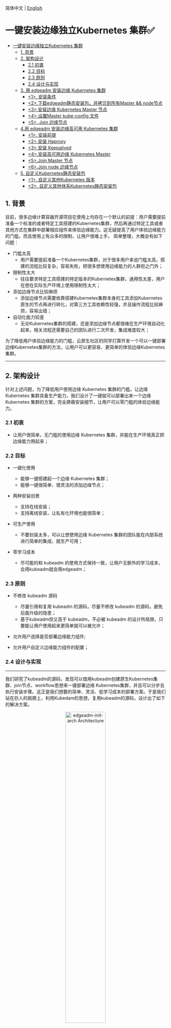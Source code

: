 简体中文 | [English](./install_edge_kubernetes.md)
# 一键安装边缘独立Kubernetes 集群✅

* [一键安装边缘独立Kubernetes 集群](#一键安装边缘独立kubernetes-集群)
   * [1. 背景](#1-背景)
   * [2. 架构设计](#2-架构设计)
      * [2.1 初衷](#21-初衷)
      * [2.2 目标](#22-目标)
      * [2.3 原则](#23-原则)
      * [2.4 设计与实现](#24-设计与实现)
   * [3. 用 edgeadm 安装边缘 Kubernetes 集群](#3-用-edgeadm-安装边缘-kubernetes-集群)
        * [&lt;1&gt;. 安装条件](#1-安装条件)
        * [&lt;2&gt;.下载edgeadm静态安装包，并拷贝到所有Master &amp;&amp; node节点](#2下载edgeadm静态安装包并拷贝到所有Master--node节点)
        * [&lt;3&gt;.安装边缘 Kubernetes Master 节点](#3安装边缘-kubernetes-Master-节点)
        * [&lt;4&gt;.设置Master kube-config 文件](#4设置Master-kube-config-文件)
        * [&lt;5&gt;. Join 边缘节点](#5-join-边缘节点)
   * [4.用 edgeadm 安装边缘高可用 Kubernetes 集群](#4用-edgeadm-安装边缘高可用-kubernetes-集群)
        * [&lt;1&gt;. 安装前提](#1-安装前提)
        * [&lt;2&gt;.安装 Haproxy](#2安装-haproxy)
        * [&lt;3&gt;.安装 Keepalived](#3安装-keepalived)
        * [&lt;4&gt;.安装高可用边缘 Kubernetes Master](#4安装高可用边缘-kubernetes-Master)
        * [&lt;5&gt;.Join Master 节点](#5join-Master-节点)
        * [&lt;6&gt;.Join node 边缘节点](#6join-node-边缘节点)
   * [5. 自定义Kubernetes静态安装包](#5-自定义kubernetes静态安装包)
        * [&lt;1&gt;. 自定义其他Kubernetes 版本](#1-自定义其他kubernetes-版本)
        * [&lt;2&gt;. 自定义其他体系Kubernetes静态安装包](#2-自定义其他体系kubernetes静态安装包)

## 1. 背景

目前，很多边缘计算容器开源项目在使用上均存在一个默认的前提：用户需要提前准备一个标准的或者特定工具搭建的Kubernetes集群，然后再通过特定工具或者其他方式在集群中部署相应组件来体验边缘能力。这无疑提高了用户体验边缘能力的门槛，而且使用上有众多的限制，让用户很难上手。 简单整理，大概会有如下问题：

-   门槛太高
    -   用户需要提前准备一个Kubernetes集群，对于很多用户来说门槛太高，搭建的流程比较复杂，容易失败，把很多想使用边缘能力的人群拒之门外；
-   限制性太大
    -   往往要求特定工具搭建的特定版本的Kubernetes集群，通用性太差，用户在想在实际生产环境上使用限制性太大；
-   添加边缘节点比较麻烦
    -   添加边缘节点需要依靠搭建Kubernetes集群本身的工具添加Kubernetes原生的节点再进行转化，对第三方工具依赖性较强，并且操作流程比较麻烦，容易出错；
-   自动化能力较差
    -   无论Kubernetes集群的搭建，还是添加边缘节点都很难在生产环境自动化起来，相关流程还需要自己的团队进行二次开发，集成难度较大；

为了降低用户体验边缘能力的门槛，云原生社区的同学打算开发一个可以一键部署边缘Kubernetes集群的方法，让用户可以更容易、更简单的体验边缘Kubernetes集群。

---

## 2. 架构设计

针对上述问题，为了降低用户使用边缘 Kubernetes 集群的门槛，让边缘 Kubernetes 集群具备生产能力，我们设计了一键就可以部署出来一个边缘 Kubernetes 集群的方案，完全屏蔽安装细节，让用户可以零门槛的体验边缘能力。

### 2.1 初衷

-   让用户很简单，无门槛的使用边缘 Kubernetes 集群，并能在生产环境真正把边缘能力用起来；

### 2.2 目标

-   一键化使用

    -   能够一键搭建起一个边缘 Kubernetes 集群；
    -   能够一键很简单、很灵活的添加边缘节点；

-   两种安装创景

    -   支持在线安装；
    -   支持离线安装，让私有化环境也能很简单；

-   可生产使用

    -   不要封装太多，可以让想使用边缘 Kubernetes 集群的团队能在内部系统进行简单的集成，就生产可用；

-   零学习成本

    -   尽可能的和 kubeadm 的使用方式保持一致，让用户无额外的学习成本，会用kubeadm就会用edgeadm；

### 2.3 原则

-   不修改 kubeadm 源码
    -   尽量引用和复用 kubeadm 的源码，尽量不修改 kubeadm 的源码，避免后面升级的隐患；
    -   基于kubeadm但又高于 kubeadm，不必被 kubeadm 的设计所局限，只要能让用户使用起来更简单就可以被允许；
-   允许用户选择是否部署边缘能力组件;
    
- 允许用户自定义边缘能力组件的配置；

### 2.4 设计与实现

---

我们研究了kubeadm的源码，发现可以借用kubeadm创建原生Kubernetes集群、join节点、workflow思想来一键部署边缘 Kubernetes集群，并且可以分步去执行安装步骤。这正是我们想要的简单、灵活、低学习成本的部署方案。于是我们站在巨人的肩膀上，利用Kubedam的思想，复用kubeadm的源码，设计出了如下的解决方案。

<div align="center">
  <img src="../img/edgeadm-init-arch.png" width=50% title="edgeadm-init-arch Architecture">
</div>

>   其中 `kubeadm init cluster/join node`部分完全复用了kubadm的源码，所有逻辑和kubeadm完全相同。

这个方案有如下几个优点：

-   完全兼容kubeadm

    我们只是站在kubeadm的肩膀上，在kubeadm init/join之前设置了一些边缘集群需要的配置参数，将初始化Master或Node节点自动化，安装了容器运行时。在kubeadm init/join完成之后，安装了CNI网络插件和部署了相应的边缘能力组件。

    我们以Go Mod方式引用了kubeadm源码，整个过程中并未对kubeadm的源码修改过一行，完全的原生，为后面升级更高版本的kubeadm做好了准备。

-   一键化，用起来简单、灵活、自动化

    edgeadm init集群和join节点完全保留了kubeadm init/join原有的参数和流程，只是自动了初始化节点和安装容器运行时，可以用`edgeadm --enable-edge=fasle`参数来一键化安装原生Kubernetes集群， 也可以用`edgeadm --enable-edge=true`参数一键化来安装边缘Kubernetes集群。

    可以Join任何只要能够访问到Kube-apiserver位于任何位置的节点, 也可以join master。join master也延续了kubeadm的的方式，搭建高可用的节点可以在需要的时候，直接用join master去扩容Master节点，实现高可用。

-   无学习成本，和kubeadm的使用完全相同

    因为`kubeadm init cluster/join node`部分完全复用了kubadm的源码，所有逻辑和kubeadm完全相同，完全保留了kubeadm的使用习惯和所有flag参数，用法和kubeadm使用完全一样，没有任何新的学习成本，用户可以按kubeadm的参数或者使用kubeadm.config去自定义边缘 Kubernetes 集群。
    
-   边缘节点安全增强

    借助Kubernetes [Node鉴权](https://kubernetes.io/zh/docs/reference/access-authn-authz/node/)机制，我们默认开启了[NodeRestriction](https://kubernetes.io/zh/docs/reference/access-authn-authz/admission-controllers#NodeRestriction)准入插件，确保每个节点身份都唯一，只具有最小权限集，即使某个边缘节点被攻破也无法操作其他边缘节点。

    Kubelet我们也默认开启了[Kubelet配置证书轮换](https://kubernetes.io/zh/docs/tasks/tls/certificate-rotation/)机制，在Kubelet证书即将过期时， 将自动生成新的秘钥，并从 Kubernetes API 申请新的证书。 一旦新的证书可用，它将被用于与 Kubernetes API 间的连接认证。

## 3. 用 edgeadm 安装边缘 Kubernetes 集群

以下流程社区已经录制了详细教程视频，可结合文档进行安装：

[![video-edgeadm-install-edge-kubernetes_CN](../img/video-edgeadm-install-edge-kubernetes_CN.png)](https://www.bilibili.com/video/BV1kA411G73i)

#### <1>. 安装条件

-   遵循 [kubeadm的最低要求](https://kubernetes.io/zh/docs/setup/production-environment/tools/kubeadm/install-kubeadm/#before-you-begin) ，Master && Node 最低2C2G，磁盘空间不小于1G；

    > ⚠️注意：尽可能提供干净的机器，避免其他因素引起安装错误。`要有机器上有容器服务在安装过程中可能会被清理，请在执行之前细心确认`。
    
-   目前支持amd64、arm64两个体系；

    >   其他体系可自行编译edgeadm和制作相应体系安装包，可参考 **5. 自定义Kubernetes静态安装包**

	>	经过内部测试的操作系统包括：`Ubuntu 16.04/18.04/20.04`  `Centos 7.5 - Centos 8.5之间各个版本`

	>	Ubuntu22.04、Centos Steam9以及 Debian 12 版本由于 cgroupv2 的问题正在支持中，暂时还未默认支持
			

-   支持的Kubernetes版本：大于等于v1.18，提供的安装包仅提供Kubernetes v1.18.2 和 v1.20.6 两个版本；

    >   其他Kubernetes 版本可参考 **5. 自定义Kubernetes静态安装包**，自行制作。

-   节点hostname应该满足以下要求；

    >   不能包含`localhost` 且不能全是数字

#### <2>.下载edgeadm静态安装包，并拷贝到所有Master && Node节点

>   注意修改"arch=amd64"参数，目前支持[amd64, arm64], 下载自己机器对应的体系结构，其他参数不变

```
arch=amd64 version=v0.7.0 kubernetesVersion=1.20.6 && rm -rf edgeadm-linux-* && wget https://superedge-1253687700.cos.ap-guangzhou.myqcloud.com/$version/$arch/edgeadm-linux-$arch-$version-k8s-$kubernetesVersion.tgz && tar -xzvf edgeadm-linux-* && cd edgeadm-linux-$arch-$version-k8s-$kubernetesVersion && ./edgeadm
```
安装包大约200M，关于安装包的详细信息可查看 **5. 自定义Kubernetes静态安装包**。
>   要是下载安装包比较慢，可直接查看相应[SuperEdge相应版本](https://github.com/superedge/superedge/tags), 下载`edgeadm-linux-amd64/amd64-*.0.tgz`，并解压也是一样的。
>
>   一键安装边缘独立Kubernetes 集群功能从SuperEdge-v0.3.0-beta.0开始支持，注意下载v0.3.0-beta.0及以后版本。
#### <3>.安装边缘 Kubernetes Master 节点

```shell
./edgeadm init --kubernetes-version=1.20.6 --image-repository superedge.tencentcloudcr.com/superedge --service-cidr=10.96.0.0/12 --pod-network-cidr=192.168.0.0/16 --install-pkg-path ./kube-linux-*.tar.gz --apiserver-cert-extra-sans=<Master节点外网IP,内网 IP,外网 DNS 等> --apiserver-advertise-address=<Master节点内网IP> --enable-edge=true -v=6
```
其中：

-   --enable-edge=true: 是否部署边缘能力组件，默认true

    >   --enable-edge=false 表示安装原生Kubernetes集群，和kubeadm搭建的集群完全一样；

-   --install-pkg-path: Kubernetes静态安装包的地址

>   --install-pkg-path的值可以为机器上的路径，也可以为网络地址（比如：http://xxx/xxx/kube-linux-arm64/amd64-*.tar.gz, 能免密wget到就可以），注意用和机器体系匹配的Kubernetes静态安装包；

-   --apiserver-cert-extra-sans： kube-apiserver的证书扩展地址

    -   推荐签订Master节点外网IP或者域名，只要**签订的Master节点的IP或者域名能被边缘节点访问到**就可以，当然内网IP也被允许，前提是边缘节点可以通过此IP访问Kube-apiserver。自定义域名的话可自行在所有Matser和Node节点配置hosts；

    -   签订外网IP和域名，是因为边缘节点一般和Master节点不在同一局域网，需要通过外网来加入和访问Master;

-   --image-repository：镜像仓库地址

    >   要是superedge.tencentcloudcr.com/superedge 比较慢，可换成其他加速镜像仓库，只要能Pull下来kube-apiserver，kube-controller-manager，kube-scheduler，kube-proxy，etcd， pause……镜像就可以。

-  --runtime: 节点安装的容器运行时
   
    >   1.18 和 1.20 版本默认使用 docker 运行时，如果需要安装containerd运行时则需要替换添加`--runtime=containerd`参数；1.22 版本默认使用 containerd 运行时，如果需要 docker 运行时，请添加`--runtime=docker`参数

-  --skip-phases：安装节点时跳过某些步骤

	>	有些用户想要使用自行安装的 docker/containerd 运行时，而不需要 edgeadm 部署自带的运行时，可以添加参数：`--skip-phases=container`

其他参数和kubeadm含义完全相同，可按kubeadm的要求进行配置。

>    也可用kubeadm.config配置kubeadm的原参数，通过`edgeadm init --config kubeadm.config --install-pkg-path ./kube-linux-*.tar.gz `来创建边缘Kubernetes集群。

要是执行过程中没有问题，集群成功初始化，会输出如下内容：

```shell
Your Kubernetes control-plane has initialized successfully!

To start using your cluster, you need to run the following as a regular user:

  mkdir -p $HOME/.kube
  sudo cp -i /etc/kubernetes/admin.conf $HOME/.kube/config
  sudo chown $(id -u):$(id -g) $HOME/.kube/config

You should now deploy a pod network to the cluster.
Run "kubectl apply -f [podnetwork].yaml" with one of the options listed at:
  https://kubernetes.io/docs/concepts/cluster-administration/addons/

Then you can join any number of worker nodes by running the following on each as root:

edgeadm join xxx.xxx.xxx.xxx:xxx --token xxxx \
    --discovery-token-ca-cert-hash sha256:xxxxxxxxxx
    --install-pkg-path <Path of edgeadm kube-* install package>
```
执行过程中如果出现问题会直接返回相应的错误信息，并中断集群的初始化，可使用`./edgeadm reset`命令回滚集群的初始化操作。

>   节点网络带宽尽可能大，防止中途拉取镜像太慢一直等待，推荐百兆带宽，安装完成后可调整至正常。或者可手动提前拉取其相关镜像到节点。

#### <4>.设置Master kube-config 文件

要使非 root 用户可以运行 kubectl，请运行以下命令，它们也是 edgeadm init 输出的一部分：

```shell
mkdir -p $HOME/.kube
sudo cp -i /etc/kubernetes/admin.conf $HOME/.kube/config
sudo chown $(id -u):$(id -g) $HOME/.kube/config
```

或者，如果你是 root 用户，则可以运行：
```shell
export KUBECONFIG=/etc/kubernetes/admin.conf
```

注意保存`./edgeadm init`输出的`./edgeadm join`命令，后面添加Node节点时会用到。

其中token的有效期和kubeadm一样`24h`，过期之后可以用`./edgeadm token create`创建新的token。

 --discovery-token-ca-cert-hash的值生成也同kubeadm，可在Master节点执行下面命令生成。

```shell
openssl x509 -pubkey -in /etc/kubernetes/pki/ca.crt | openssl rsa -pubin -outform der 2>/dev/null | openssl dgst -sha256 -hex | sed 's/^.* //'
```

#### <5>. Join 边缘节点

在边缘节点上执行 `<2>.下载edgeadm静态安装包`，或者通过其他方式把edgeadm静态安装包上传到边缘节点，然后执行如下命令：

```shell
./edgeadm join <Master节点外网IP/Master节点内网IP/域名>:Port --token xxxx \
     --discovery-token-ca-cert-hash sha256:xxxxxxxxxx 
     --install-pkg-path <edgeadm Kube-*静态安装包地址/FTP路径> --enable-edge=true
```
其中：

-   <Master节点外网IP/Master节点内网IP/域名>:Port 是节点访问Kube-apiserver服务的地址

>   可以把`edgeadm init`加入节点提示的Kube-apiserver服务的地址视情况换成`Master节点外网IP/Master节点内网IP/域名`，主要取决于想让节点通过外网还是内网访问Kube-apiserver服务。

-   --enable-edge=true:  加入的节点是否作为边缘节点（是否部署边缘能力组件），默认true

>   --enable-edge=false 表示join原生Kubernetes集群节点，和kubeadm join的节点完全一样；

要是执行过程中没有问题，新的Node 成功加入集群，会输出如下内容：

```shell
This node has joined the cluster:
* Certificate signing request was sent to apiserver and a response was received.
* The Kubelet was informed of the new secure connection details.

Run 'kubectl get nodes' on the control-plane to see this node join the cluster.
```
执行过程中如果出现问题会直接返回相应的错误信息，并中断节点的添加，可使用`./edgeadm reset`命令回滚加入节点的操作，重新join。

>    提示：要是join的边缘节点，边缘节点join成功后都会给边缘节点打一个label: `superedge.io/node-edge=enable`，方便后续应用用nodeSelector选择应用调度到边缘节点；
>
>   原生Kubernetes节点和kubeadm的join一样，不会做任何操作。

## 4.用 edgeadm 安装边缘高可用 Kubernetes 集群

#### <1>. 安装前提

- 准备一个Master VIP，做为可用负载均衡统一入口；

- 3台满足 [kubeadm 的最低要求](https://kubernetes.io/zh/docs/setup/production-environment/tools/kubeadm/install-kubeadm/#before-you-begin) 的机器作为Master节点；注

- 3台满足 [kubeadm 的最低要求](https://kubernetes.io/zh/docs/setup/production-environment/tools/kubeadm/install-kubeadm/#before-you-begin) 的机器做worker节点；

  > 注意：尽量不要使用云平台的虚拟机做高可用 VIP，大部分云平台商对此有限制，导致 kube-vip 能力无法正常使用
  >

#### <2>.指定 Master VIP 和其绑定的网卡

```shell
INTERFACE=eth0
VIP=<Master VIP>
```

#### <3>.安装高可用边缘 Kubernetes Master

在其中一台 Master中执行集群初始化操作
```shell
./edgeadm init --control-plane-endpoint ${VIP} --interface ${INTERFACE}  --default-ha=kube-vip --upload-certs --kubernetes-version=1.18.2 --image-repository superedge.tencentcloudcr.com/superedge --service-cidr=10.96.0.0/12 --pod-network-cidr=192.168.0.0/16 --apiserver-cert-extra-sans=<Master节点外网IP/Master节点内网IP/域名/> --install-pkg-path <edegadm Kube-*静态安装包地址/FTP路径> -v=6
```

其中：

-   --interface: 绑定高可用 VIP 的网卡设备名，默认为 eth0
-   --default-ha: 需要安装的高可用组件，当前只支持 kube-vip，如果不指定该参数，则默认用户已经安装了高可用组件，不会为集群安装高可用组件。

>   其它参数含义同 `3. 用 edgeadm 安装边缘 Kubernetes 集群`，其他和kubeadm一致，这里不在解释；



> 注意：这里部署的时候 kube-vip 大概率会有问题，无法解析 hostname 名称，参考下面的文档
>
> https://github.com/kube-vip/kube-vip/issues/133
>
> 如果是 centos 类型的系统，需要把3 个 master 节点的 ip->hostname添加到/etc/hosts文件下，Ubuntu 系统可以通过 127.0.1.1 解析本地 hostname

要是执行过程中没有问题，集群成功初始化，会输出如下内容：

```shell
Your Kubernetes control-plane has initialized successfully!

To start using your cluster, you need to run the following as a regular user:

  mkdir -p $HOME/.kube
  sudo cp -i /etc/kubernetes/admin.conf $HOME/.kube/config
  sudo chown $(id -u):$(id -g) $HOME/.kube/config

You should now deploy a pod network to the cluster.
Run "kubectl apply -f [podnetwork].yaml" with one of the options listed at:
  https://kubernetes.io/docs/concepts/cluster-administration/addons/

You can now join any number of the control-plane node running the following command on each as root:

  edgeadm join xxx.xxx.xxx.xxx:xxx --token xxxx \
    --discovery-token-ca-cert-hash sha256:xxxxxxxxxx \
    --control-plane --certificate-key xxxxxxxxxx
    --install-pkg-path <Path of edgeadm kube-* install package>

Please note that the certificate-key gives access to cluster sensitive data, keep it secret!
As a safeguard, uploaded-certs will be deleted in two hours; If necessary, you can use
"edgeadm init phase upload-certs --upload-certs" to reload certs afterward.

Then you can join any number of worker nodes by running the following on each as root:

edgeadm join xxx.xxx.xxx.xxx:xxxx --token xxxx \
    --discovery-token-ca-cert-hash sha256:xxxxxxxxxx  
    --install-pkg-path <Path of edgeadm kube-* install package>
```
执行过程中如果出现问题会直接返回相应的错误信息，并中断集群的初始化，使用`rm /etc/kubernetes/admin.conf ; ./edgeadm reset`命令回滚集群的初始化操作。

要使非 root 用户可以运行 kubectl，请运行以下命令，它们也是 edgeadm init 输出的一部分：
```shell
mkdir -p $HOME/.kube
sudo cp -i /etc/kubernetes/admin.conf $HOME/.kube/config
sudo chown $(id -u):$(id -g) $HOME/.kube/config
```

或者，如果你是root 用户，则可以运行：
```shell
export KUBECONFIG=/etc/kubernetes/admin.conf
```
注意保存`./edgeadm init`输出的`./edgeadm join`命令，后面添加Master节点和边缘节点需要用到。

#### <4>. Join Master 节点
在另一台 Master 指定 Master VIP 和其绑定的网卡
```shell
INTERFACE=eth0
VIP=<Master VIP>
```
执行`./edgeadm join`命令
```shell
./edgeadm join ${VIP}:xxx --interface ${INTERFACE} --default-ha=kube-vip --token xxxx    \
    --discovery-token-ca-cert-hash sha256:xxxxxxxxxx \
    --control-plane --certificate-key xxxxxxxxxx     \
    --install-pkg-path <edgeadm Kube-*静态安装包地址/FTP路径> 
```
要是执行过程中没有问题，新的 Master 成功加入集群，会输出如下内容：
```shell
This node has joined the cluster and a new control plane instance was created:

* Certificate signing request was sent to apiserver and approval was received.
* The Kubelet was informed of the new secure connection details.
* Control plane (master) label and taint were applied to the new node.
* The Kubernetes control plane instances scaled up.
* A new etcd member was added to the local/stacked etcd cluster.

To start administering your cluster from this node, you need to run the following as a regular user:

        mkdir -p $HOME/.kube
        sudo cp -i /etc/kubernetes/admin.conf $HOME/.kube/config
        sudo chown $(id -u):$(id -g) $HOME/.kube/config

Run 'kubectl get nodes' to see this node join the cluster.
```
执行过程中如果出现问题会直接返回相应的错误信息，并中断节点的添加，使用`rm /etc/kubernetes/admin.conf ; ./edgeadm reset`命令回滚集群的初始化操作。

#### <5>. Join node 边缘节点

```shell
./edgeadm join xxx.xxx.xxx.xxx:xxxx --token xxxx \
    --discovery-token-ca-cert-hash sha256:xxxxxxxxxx 
    --install-pkg-path <edgeadm Kube-*静态安装包地址/FTP路径>
```
要是执行过程中没有问题，新的 node 成功加入集群，会输出如下内容：
```shell
This node has joined the cluster:
* Certificate signing request was sent to apiserver and a response was received.
* The Kubelet was informed of the new secure connection details.

Run 'kubectl get nodes' on the control-plane to see this node join the cluster.
```
执行过程中如果出现问题会直接返回相应的错误信息，并中断节点的添加，使用`./edgeadm reset`命令回滚集群的初始化操作。

## 5. 自定义Kubernetes静态安装包

Kubernetes静态安装包的目录结构如下：

```bash
kube-linux-arm64-v1.18.2.tar.gz ## kube-v1.18.2 arm64的Kubernetes静态安装包
├── bin                         ## 二进制目录
│   ├── conntrack               ## 连接跟踪的二进制文件
│   ├── kubectl                 ## kube-v1.18.2的kubectl
│   ├── kubelet                 ## kube-v1.18.2的kubelet
│   └── lite-apiserver          ## 相应版本的lite-apiserver，可编译SuperEdge的lite-apiserver生成
├── cni                         ## cni的配置
│   └── cni-plugins-linux-v0.8.3.tar.gz ## v0.8.3的CNI插件二进制压缩包
└── container                   ## 容器运行时目录
│   │── docker-19.03-linux-arm64.tar.gz ## docker 19.03 arm64体系的安装脚本和安装包
│   └── containerd-1.4.3-linux-arm64.tgz   ## containerd 1.4.3 arm64 体系的安装包
└── script                      ## 脚本存放目录
    └── init-node.sh            ## 初始化节点shell脚本
```

#### <1>. 自定义其他Kubernetes 版本

自定义其他Kubernetes版本需要做的有两件事：

-   替换`二进制目录`中的kubectl和kubelet文件，版本需要大于等于Kubernetes v1.18.0；
-   确保init使用的镜像仓库中有相应Kubernetes版本的基础镜像；

#### <2>. 自定义其他体系Kubernetes静态安装包

自定义Kubernetes静态安装包其他体系需要做三件事：

-   将Kubernetes静态安装包的所有二进制换成目标体系，包括cni和container相应安装包中的二进制；
-   确保init使用的镜像仓库中有相应体系的Kubernetes版本的基础镜像，推荐使用[多体系镜像](https://docs.docker.com/buildx/working-with-buildx/)；
-   充分测试，确保没有什么兼容问题。要有相关问题，也可以在SuperEdge社区提Issues一块来修复。

#### <3>. 自定义节点初始化脚本

`script/init-node.sh`为节点的初始化脚本，但是我们测试的系统有限，无法全部兼容，要是默认的init-node.sh无法初始化您的节点，或者您需要添加其他初始化脚本，可编辑`script/init-node.sh`进行自定义脚本，在把kube-linux-arm64-v1.18.2.tar.gz包打出来，供自己使用。
